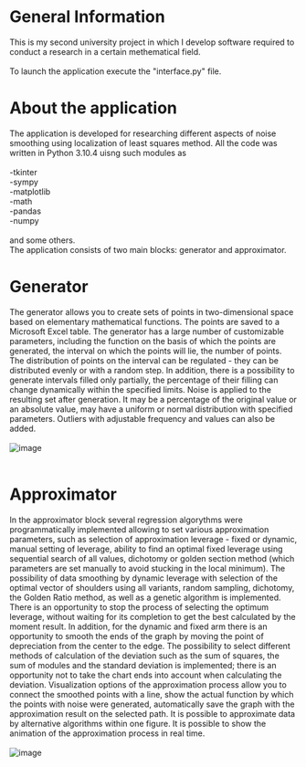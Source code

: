 # General Information
This is my second university project in which I develop software required to conduct a research in a certain methematical field.<br /><br />
To launch the application execute the "interface.py" file.

# About the application
The application is developed for researching different aspects of noise smoothing using localization of least squares method. All the code was written in Python 3.10.4 uisng such modules as<br /><br /> -tkinter<br /> -sympy<br /> -matplotlib<br /> -math<br /> -pandas<br /> -numpy<br /><br /> and some others. <br />
The application consists of two main blocks: generator and approximator.
# Generator
The generator allows you to create sets of points in two-dimensional space based on elementary mathematical functions. The points are saved to a Microsoft Excel table. The generator has a large number of customizable parameters, including the function on the basis of which the points are generated, the interval on which the points will lie, the number of points. The distribution of points on the interval can be regulated - they can be distributed evenly or with a random step. In addition, there is a possibility to generate intervals filled only partially, the percentage of their filling can change dynamically within the specified limits. Noise is applied to the resulting set after generation. It may be a percentage of the original value or an absolute value, may have a uniform or normal distribution with specified parameters. Outliers with adjustable frequency and values can also be added.
<br /><br />
![image](https://user-images.githubusercontent.com/35616551/236660425-429e42ee-faca-4527-84cf-8998a0ee4dfb.png)
<br /><br />
# Approximator
In the approximator block several regression algorythms were programmatically implemented allowing to set various approximation parameters, such as selection of approximation leverage - fixed or dynamic, manual setting of leverage, ability to find an optimal fixed leverage using sequential search of all values, dichotomy or golden section method (which parameters are set manually to avoid stucking in the local minimum). The possibility of data smoothing by dynamic leverage with selection of the optimal vector of shoulders using all variants, random sampling, dichotomy, the Golden Ratio method, as well as a genetic algorithm is implemented. There is an opportunity to stop the process of selecting the optimum leverage, without waiting for its completion to get the best calculated by the moment result. In addition, for the dynamic and fixed arm there is an opportunity to smooth the ends of the graph by moving the point of depreciation from the center to the edge. The possibility to select different methods of calculation of the deviation such as the sum of squares, the sum of modules and the standard deviation is implemented; there is an opportunity not to take the chart ends into account when calculating the deviation. Visualization options of the approximation process allow you to connect the smoothed points with a line, show the actual function by which the points with noise were generated, automatically save the graph with the approximation result on the selected path. It is possible to approximate data by alternative algorithms within one figure. It is possible to show the animation of the approximation process in real time.
<br /><br />
![image](https://user-images.githubusercontent.com/35616551/236660504-3ed13c88-c2d2-403d-8954-97b0b895569c.png)
<br /><br />
